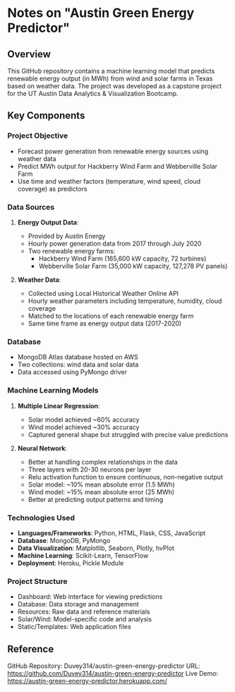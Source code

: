 # Notes on "Austin Green Energy Predictor"

## Overview
This GitHub repository contains a machine learning model that predicts renewable energy output (in MWh) from wind and solar farms in Texas based on weather data. The project was developed as a capstone project for the UT Austin Data Analytics & Visualization Bootcamp.

## Key Components

### Project Objective
- Forecast power generation from renewable energy sources using weather data
- Predict MWh output for Hackberry Wind Farm and Webberville Solar Farm
- Use time and weather factors (temperature, wind speed, cloud coverage) as predictors

### Data Sources
1. **Energy Output Data**:
   - Provided by Austin Energy
   - Hourly power generation data from 2017 through July 2020
   - Two renewable energy farms:
     - Hackberry Wind Farm (165,600 kW capacity, 72 turbines)
     - Webberville Solar Farm (35,000 kW capacity, 127,278 PV panels)

2. **Weather Data**:
   - Collected using Local Historical Weather Online API
   - Hourly weather parameters including temperature, humidity, cloud coverage
   - Matched to the locations of each renewable energy farm
   - Same time frame as energy output data (2017-2020)

### Database
- MongoDB Atlas database hosted on AWS
- Two collections: wind data and solar data
- Data accessed using PyMongo driver

### Machine Learning Models
1. **Multiple Linear Regression**:
   - Solar model achieved ~60% accuracy
   - Wind model achieved ~30% accuracy
   - Captured general shape but struggled with precise value predictions

2. **Neural Network**:
   - Better at handling complex relationships in the data
   - Three layers with 20-30 neurons per layer
   - Relu activation function to ensure continuous, non-negative output
   - Solar model: ~10% mean absolute error (1.5 MWh)
   - Wind model: ~15% mean absolute error (25 MWh)
   - Better at predicting output patterns and timing

### Technologies Used
- **Languages/Frameworks**: Python, HTML, Flask, CSS, JavaScript
- **Database**: MongoDB, PyMongo
- **Data Visualization**: Matplotlib, Seaborn, Plotly, hvPlot
- **Machine Learning**: Scikit-Learn, TensorFlow
- **Deployment**: Heroku, Pickle Module

### Project Structure
- Dashboard: Web interface for viewing predictions
- Database: Data storage and management
- Resources: Raw data and reference materials
- Solar/Wind: Model-specific code and analysis
- Static/Templates: Web application files

## Reference
GitHub Repository: Duvey314/austin-green-energy-predictor
URL: https://github.com/Duvey314/austin-green-energy-predictor
Live Demo: https://austin-green-energy-predictor.herokuapp.com/
